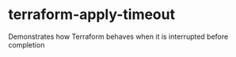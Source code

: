 # terraform-apply-timeout
Demonstrates how Terraform behaves when it is interrupted before completion
